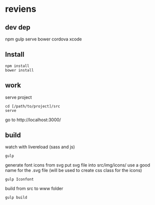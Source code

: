 reviens
=======

## dev dep
npm
gulp
serve
bower
cordova
xcode

## Install
```
npm install
bower install
```

## work

serve project
```
cd [/path/to/project]/src
serve
```
go to http://localhost:3000/

## build

watch with livereload (sass and js)
```
gulp
```

generate font icons from svg
put svg file into src/img/icons/
use a good name for the .svg file (will be used to create css class for the icons)
```
gulp Iconfont
```

build from src to www folder
```
gulp build
```
